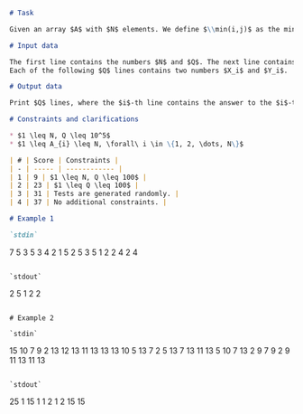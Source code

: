 ```markdown
# Task

Given an array $A$ with $N$ elements. We define $\\min(i,j)$ as the minimum value in the subarray $[i,j]$ of the array $A$. Similarly, we define $\\max(i,j)$ as the maximum value in the subarray $[i,j]$ of the array $A$. There are also $Q$ queries of the form $(X_i,Y_i)$ with the meaning "how many subarrays $[l,r]$ have $\\min(l,r)=X_i$ and $\\max(l,r)=Y_i$?".

# Input data

The first line contains the numbers $N$ and $Q$. The next line contains the elements $A_1,A_2, \dots, A_N$.
Each of the following $Q$ lines contains two numbers $X_i$ and $Y_i$.

# Output data

Print $Q$ lines, where the $i$-th line contains the answer to the $i$-th query.

# Constraints and clarifications

* $1 \leq N, Q \leq 10^5$
* $1 \leq A_{i} \leq N, \forall\ i \in \{1, 2, \dots, N\}$

| # | Score | Constraints | 
| - | ----- | ------------ |
| 1 | 9 | $1 \leq N, Q \leq 100$ |
| 2 | 23 | $1 \leq Q \leq 100$ |
| 3 | 31 | Tests are generated randomly. |
| 4 | 37 | No additional constraints. |

# Example 1

`stdin`
```
7 5
3 5 3 4 2 1 5
2 5
3 5
1 2
2 4
2 4
```

`stdout`
```
2
5
1
2
2
```

# Example 2

`stdin`
```
15 10
7 9 2 13 12 13 11 13 13 13 10 5 13 7 2
5 13
7 13
11 13
5 10
7 13
2 9
7 9
2 9
11 13
11 13
```

`stdout`
```
25
1
15
1
1
2
1
2
15
15
```
```
